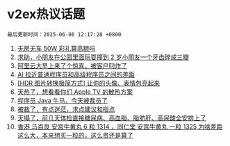 # v2ex热议话题

`最后更新时间：2025-06-06 12:17:28 +0800`

1. [无房无车 50W 彩礼算高额吗](https://www.v2ex.com/t/1136691)
1. [求助，小朋友在公园里面玩耍撞到 2 岁小朋友一个牙齿碎成三瓣](https://www.v2ex.com/t/1136566)
1. [阿里云大早上来了个惊喜，被客户叼炸了](https://www.v2ex.com/t/1136705)
1. [AI 拉近普通程序员和高级程序员之间的差距](https://www.v2ex.com/t/1136729)
1. [[HDR 图片转换极简方式] 让你的头像、表情包亮起来](https://www.v2ex.com/t/1136577)
1. [天热了，想看看你们 Apple TV 的散热方案](https://www.v2ex.com/t/1136718)
1. [程序员 Java 牛马，今天被裁员了](https://www.v2ex.com/t/1136574)
1. [被裁了，有点迷茫，求点建议和指点](https://www.v2ex.com/t/1136653)
1. [天塌了，前几天体检直接糖尿病、高血脂、脂肪肝、高尿酸全安排上了](https://www.v2ex.com/t/1136610)
1. [香港 马百良 安宫牛黄丸 6 粒 1314 ，同仁堂 安宫牛黄丸 一粒 1325,为啥差距这么大，本来想买一粒的，这么贵还是算了](https://www.v2ex.com/t/1136742)

